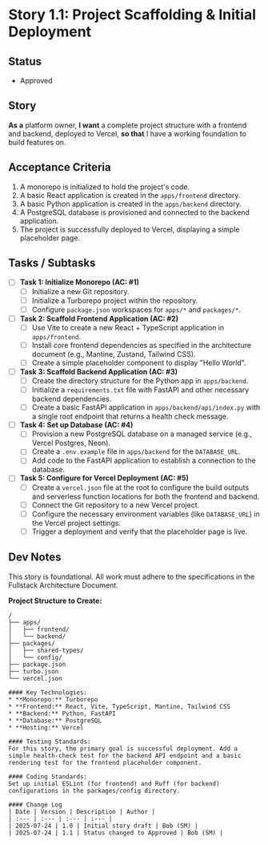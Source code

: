 # Story 1.1: Project Scaffolding & Initial Deployment

## Status
- Approved

## Story
**As a** platform owner,
**I want** a complete project structure with a frontend and backend, deployed to Vercel,
**so that** I have a working foundation to build features on.

## Acceptance Criteria
1. A monorepo is initialized to hold the project's code.
2. A basic React application is created in the `apps/frontend` directory.
3. A basic Python application is created in the `apps/backend` directory.
4. A PostgreSQL database is provisioned and connected to the backend application.
5. The project is successfully deployed to Vercel, displaying a simple placeholder page.

## Tasks / Subtasks
- [ ] **Task 1: Initialize Monorepo (AC: #1)**
  - [ ] Initialize a new Git repository.
  - [ ] Initialize a Turborepo project within the repository.
  - [ ] Configure `package.json` workspaces for `apps/*` and `packages/*`.

- [ ] **Task 2: Scaffold Frontend Application (AC: #2)**
  - [ ] Use Vite to create a new React + TypeScript application in `apps/frontend`.
  - [ ] Install core frontend dependencies as specified in the architecture document (e.g., Mantine, Zustand, Tailwind CSS).
  - [ ] Create a simple placeholder component to display "Hello World".

- [ ] **Task 3: Scaffold Backend Application (AC: #3)**
  - [ ] Create the directory structure for the Python app in `apps/backend`.
  - [ ] Initialize a `requirements.txt` file with FastAPI and other necessary backend dependencies.
  - [ ] Create a basic FastAPI application in `apps/backend/api/index.py` with a single root endpoint that returns a health check message.

- [ ] **Task 4: Set up Database (AC: #4)**
  - [ ] Provision a new PostgreSQL database on a managed service (e.g., Vercel Postgres, Neon).
  - [ ] Create a `.env.example` file in `apps/backend` for the `DATABASE_URL`.
  - [ ] Add code to the FastAPI application to establish a connection to the database.

- [ ] **Task 5: Configure for Vercel Deployment (AC: #5)**
  - [ ] Create a `vercel.json` file at the root to configure the build outputs and serverless function locations for both the frontend and backend.
  - [ ] Connect the Git repository to a new Vercel project.
  - [ ] Configure the necessary environment variables (like `DATABASE_URL`) in the Vercel project settings.
  - [ ] Trigger a deployment and verify that the placeholder page is live.

## Dev Notes
This story is foundational. All work must adhere to the specifications in the Fullstack Architecture Document.

**Project Structure to Create:**
```plaintext
/
├── apps/
│   ├── frontend/
│   └── backend/
├── packages/
│   ├── shared-types/
│   └── config/
├── package.json
├── turbo.json
└── vercel.json

#### Key Technologies:
* **Monorepo:** Turborepo
* **Frontend:** React, Vite, TypeScript, Mantine, Tailwind CSS
* **Backend:** Python, FastAPI
* **Database:** PostgreSQL
* **Hosting:** Vercel

#### Testing Standards:
For this story, the primary goal is successful deployment. Add a simple health-check test for the backend API endpoint and a basic rendering test for the frontend placeholder component.

#### Coding Standards:
Set up initial ESLint (for frontend) and Ruff (for backend) configurations in the packages/config directory.

#### Change Log
| Date | Version | Description | Author |
| :--- | :--- | :--- | :--- |
| 2025-07-24 | 1.0 | Initial story draft | Bob (SM) |
| 2025-07-24 | 1.1 | Status changed to Approved | Bob (SM) |